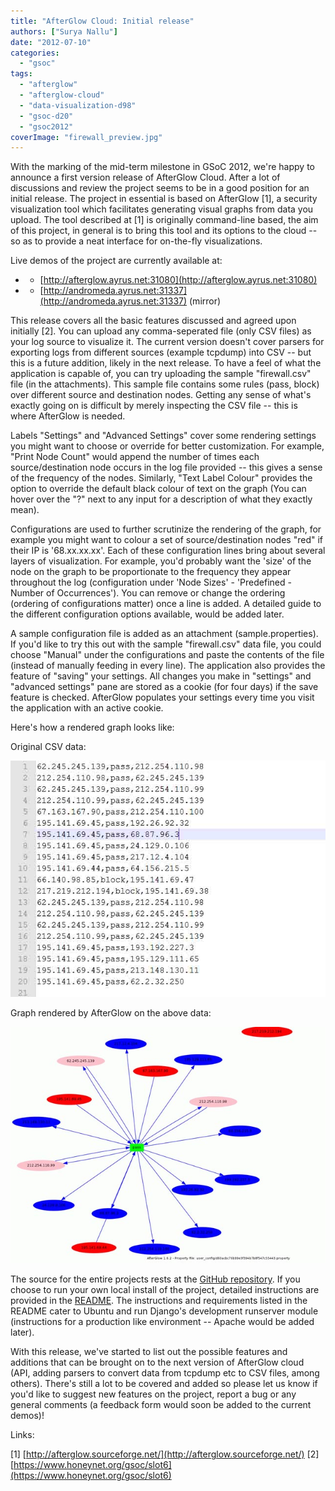 ```yaml
---
title: "AfterGlow Cloud: Initial release"
authors: ["Surya Nallu"]
date: "2012-07-10"
categories: 
  - "gsoc"
tags: 
  - "afterglow"
  - "afterglow-cloud"
  - "data-visualization-d98"
  - "gsoc-d20"
  - "gsoc2012"
coverImage: "firewall_preview.jpg"
---
```


With the marking of the mid-term milestone in GSoC 2012, we're happy to announce a first version release of AfterGlow Cloud. After a lot of discussions and review the project seems to be in a good position for an initial release. The project in essential is based on AfterGlow \[1\], a security visualization tool which facilitates generating visual graphs from data you upload. The tool described at \[1\] is originally command-line based, the aim of this project, in general is to bring this tool and its options to the cloud -- so as to provide a neat interface for on-the-fly visualizations.

Live demos of the project are currently available at:

- - [http://afterglow.ayrus.net:31080](http://afterglow.ayrus.net:31080)

- - [http://andromeda.ayrus.net:31337](http://andromeda.ayrus.net:31337) (mirror)

This release covers all the basic features discussed and agreed upon initially \[2\]. You can upload any comma-seperated file (only CSV files) as your log source to visualize it. The current version doesn't cover parsers for exporting logs from different sources (example tcpdump) into CSV -- but this is a future addition, likely in the next release. To have a feel of what the application is capable of, you can try uploading the sample "firewall.csv" file (in the attachments). This sample file contains some rules (pass, block) over different source and destination nodes. Getting any sense of what's exactly going on is difficult by merely inspecting the CSV file -- this is where AfterGlow is needed.

Labels "Settings" and "Advanced Settings" cover some rendering settings you might want to choose or override for better customization. For example, "Print Node Count" would append the number of times each source/destination node occurs in the log file provided -- this gives a sense of the frequency of the nodes. Similarly, "Text Label Colour" provides the option to override the default black colour of text on the graph (You can hover over the "?" next to any input for a description of what they exactly mean).

Configurations are used to further scrutinize the rendering of the graph, for example you might want to colour a set of source/destination nodes "red" if their IP is '68.xx.xx.xx'. Each of these configuration lines bring about several layers of visualization. For example, you'd probably want the 'size' of the node on the graph to be proportionate to the frequency they appear throughout the log (configuration under 'Node Sizes' - 'Predefined - Number of Occurrences'). You can remove or change the ordering (ordering of configurations matter) once a line is added. A detailed guide to the different configuration options available, would be added later.

A sample configuration file is added as an attachment (sample.properties). If you'd like to try this out with the sample "firewall.csv" data file, you could choose "Manual" under the configurations and paste the contents of the file (instead of manually feeding in every line). The application also provides the feature of "saving" your settings. All changes you make in "settings" and "advanced settings" pane are stored as a cookie (for four days) if the save feature is checked. AfterGlow populates your settings every time you visit the application with an active cookie.

Here's how a rendered graph looks like:

Original CSV data:

![](images/drupal_image_889.jpg)

Graph rendered by AfterGlow on the above data:

![](images/drupal_image_891.jpg)

The source for the entire projects rests at the [GitHub repository](https://github.com/ayrus/afterglow-cloud). If you choose to run your own local install of the project, detailed instructions are provided in the [README](https://github.com/ayrus/afterglow-cloud/blob/master/README). The instructions and requirements listed in the README cater to Ubuntu and run Django's development runserver module (instructions for a production like environment -- Apache would be added later).

With this release, we've started to list out the possible features and additions that can be brought on to the next version of AfterGlow cloud (API, adding parsers to convert data from tcpdump etc to CSV files, among others). There's still a lot to be covered and added so please let us know if you'd like to suggest new features on the project, report a bug or any general comments (a feedback form would soon be added to the current demos)!

Links:

\[1\] [http://afterglow.sourceforge.net/](http://afterglow.sourceforge.net/) \[2\] [https://www.honeynet.org/gsoc/slot6](https://www.honeynet.org/gsoc/slot6)
